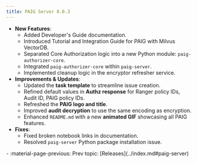```yaml
---
title: PAIG Server 0.0.3
---
```


- **New Features**:  
    - Added Developer's Guide documentation.  
    - Introduced Tutorial and Integration Guide for PAIG with Milvus VectorDB.  
    - Separated Core Authorization logic into a new Python module: `paig-authorizer-core`.  
    - Integrated `paig-authorizer-core` within `paig-server`.  
    - Implemented cleanup logic in the encryptor refresher service.
- **Improvements & Updates**:  
    - Updated the **task template** to streamline issue creation.  
    - Refined default values in **Authz response** for Ranger policy IDs, Audit ID, PAIG policy IDs.
    - Refreshed the **PAIG logo and title**.  
    - Improved **audit decryption** to use the same encoding as encryption.  
    - Enhanced `README.md` with a new **animated GIF** showcasing all PAIG features.
- **Fixes**:  
    - Fixed broken notebook links in documentation.  
    - Resolved `paig-server` Python package installation issue.  

<div class="grid cards" markdown>
-  :material-page-previous: Prev topic: [Releases](../index.md#paig-server)
</div>